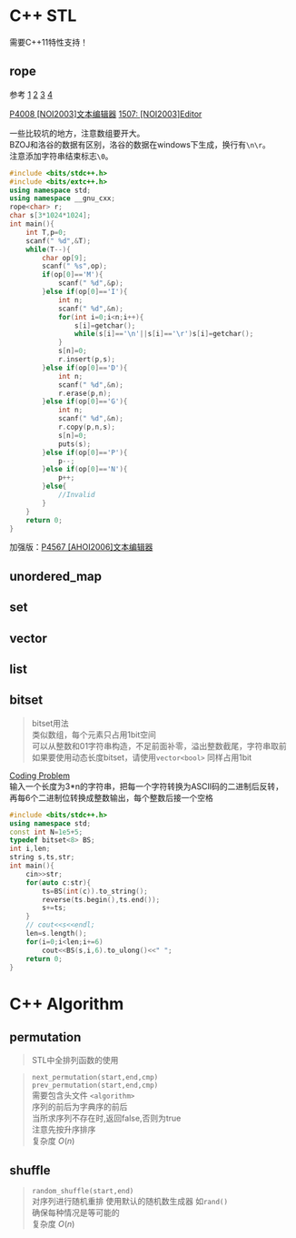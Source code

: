 # C++ STL
需要C++11特性支持！  

## rope
参考
[1](https://www.cnblogs.com/scx2015noip-as-php/p/rope.html)
[2](https://wenku.baidu.com/view/8a71420e76c66137ee061986.html)
[3](http://www.martinbroadhurst.com/stl/Rope.html)
[4](https://www.cnblogs.com/shenben/p/10327981.html)


[P4008 [NOI2003]文本编辑器](https://www.luogu.org/problem/P4008)
[1507: [NOI2003]Editor](https://www.lydsy.com/JudgeOnline/problem.php?id=1507)

一些比较坑的地方，注意数组要开大。  
BZOJ和洛谷的数据有区别，洛谷的数据在windows下生成，换行有`\n\r`。  
注意添加字符串结束标志`\0`。  


```cpp
#include <bits/stdc++.h>
#include <bits/extc++.h>
using namespace std;
using namespace __gnu_cxx;
rope<char> r;
char s[3*1024*1024];
int main(){
    int T,p=0;
    scanf(" %d",&T);
    while(T--){
        char op[9];
        scanf(" %s",op);
        if(op[0]=='M'){
            scanf(" %d",&p);
        }else if(op[0]=='I'){
            int n;
            scanf(" %d",&n);
            for(int i=0;i<n;i++){
                s[i]=getchar();
                while(s[i]=='\n'||s[i]=='\r')s[i]=getchar();
            }
            s[n]=0;
            r.insert(p,s);
        }else if(op[0]=='D'){
            int n;
            scanf(" %d",&n);
            r.erase(p,n);
        }else if(op[0]=='G'){
            int n;
            scanf(" %d",&n);
            r.copy(p,n,s);
            s[n]=0;
            puts(s);
        }else if(op[0]=='P'){
            p--;
        }else if(op[0]=='N'){
            p++;
        }else{
            //Invalid
        }
    }
    return 0;
}
```
加强版：[P4567 [AHOI2006]文本编辑器](https://www.luogu.org/problem/P4567)
## unordered_map

## set

## vector

## list
## bitset

> bitset用法  
> 类似数组，每个元素只占用1bit空间  
> 可以从整数和01字符串构造，不足前面补零，溢出整数截尾，字符串取前  
> 如果要使用动态长度bitset，请使用`vector<bool>` 同样占用1bit  

[Coding Problem](http://acm.hdu.edu.cn/showproblem.php?pid=6515)  
输入一个长度为3*n的字符串，把每一个字符转换为ASCII码的二进制后反转，  
再每6个二进制位转换成整数输出，每个整数后接一个空格  

```cpp
#include <bits/stdc++.h>
using namespace std;
const int N=1e5+5;
typedef bitset<8> BS;
int i,len;
string s,ts,str;
int main(){
	cin>>str;
	for(auto c:str){
		ts=BS(int(c)).to_string();
		reverse(ts.begin(),ts.end());
		s+=ts;
	}
	// cout<<s<<endl;
	len=s.length();
	for(i=0;i<len;i+=6)
		cout<<BS(s,i,6).to_ulong()<<" ";
	return 0;
}
```

# C++ Algorithm
## permutation
> STL中全排列函数的使用  

> `next_permutation(start,end,cmp)`  
> `prev_permutation(start,end,cmp)`  
> 需要包含头文件 `<algorithm>`   
> 序列的前后为字典序的前后  
> 当所求序列不存在时,返回false,否则为true  
> 注意先按升序排序  
> 复杂度 $O(n)$  

## shuffle
> `random_shuffle(start,end)`  
> 对序列进行随机重排 使用默认的随机数生成器 如`rand()`  
> 确保每种情况是等可能的  
> 复杂度 $O(n)$  